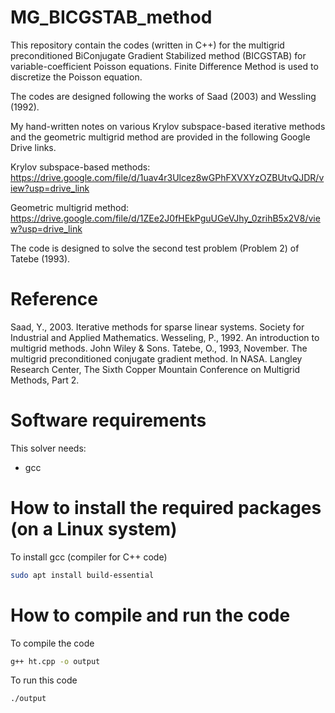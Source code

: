 # MG_BICGSTAB_method
This repository contain the codes (written in C++) for the multigrid preconditioned BiConjugate Gradient Stabilized method (BICGSTAB) for variable-coefficient Poisson equations. Finite Difference Method is used to discretize the Poisson equation.

The codes are designed following the works of Saad (2003) and Wessling (1992).

My hand-written notes on various Krylov subspace-based iterative methods and the geometric multigrid method are provided in the following Google Drive links.

Krylov subspace-based methods: https://drive.google.com/file/d/1uav4r3Ulcez8wGPhFXVXYzOZBUtvQJDR/view?usp=drive_link

Geometric multigrid method: https://drive.google.com/file/d/1ZEe2J0fHEkPguUGeVJhy_0zrihB5x2V8/view?usp=drive_link

The code is designed to solve the second test problem (Problem 2) of Tatebe (1993).

# Reference
Saad, Y., 2003. Iterative methods for sparse linear systems. Society for Industrial and Applied Mathematics.
Wesseling, P., 1992. An introduction to multigrid methods. John Wiley & Sons.
Tatebe, O., 1993, November. The multigrid preconditioned conjugate gradient method. In NASA. Langley Research Center, The Sixth Copper Mountain Conference on Multigrid Methods, Part 2.

# Software requirements
This solver needs:

- gcc

# How to install the required packages (on a Linux system)

To install gcc (compiler for C++ code)

```bash
sudo apt install build-essential
```

# How to compile and run the code

To compile the code

```bash
g++ ht.cpp -o output
```
To run this code

```bash
./output
```
